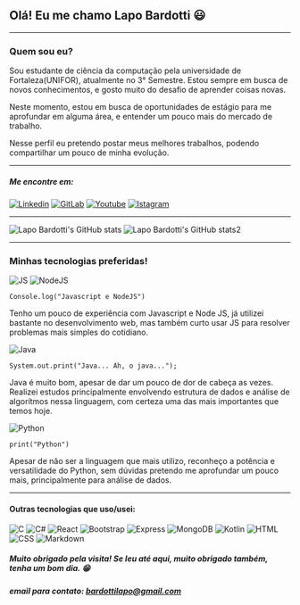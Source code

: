## Olá! Eu me chamo Lapo Bardotti 😃
---

### Quem sou eu?
Sou estudante de ciência da computação pela universidade de Fortaleza(UNIFOR), atualmente no 3° Semestre. Estou sempre em busca de novos conhecimentos, e gosto muito do desafio de aprender coisas novas.

Neste momento, estou em busca de oportunidades de estágio para me aprofundar em alguma área, e entender um pouco mais do mercado de trabalho. 

Nesse perfil eu pretendo postar meus melhores trabalhos, podendo compartilhar um pouco de minha evolução.

--- 

##### Me encontre em:

[![Linkedin](https://img.shields.io/badge/LinkedIn-0077B5?style=for-the-badge&logo=linkedin&logoColor=white)](https://www.linkedin.com/in/lapobardotti
) 
[![GitLab](https://img.shields.io/badge/GitLab-330F63?style=for-the-badge&logo=gitlab&logoColor=white)](https://gitlab.com/Lapo-Bardotti
)
[![Youtube](https://img.shields.io/badge/YouTube-FF0000?style=for-the-badge&logo=youtube&logoColor=white)](https://www.youtube.com/channel/UCH-8G2jJwmzJF71GFAKUXOw
)
[![Istagram](https://img.shields.io/badge/Instagram-E4405F?style=for-the-badge&logo=instagram&logoColor=white)](https://www.instagram.com/lapo.bardotti/
) 


---

![Lapo Bardotti's GitHub stats](https://github-readme-stats.vercel.app/api?username=Lapo-Bardotti&show_icons=true&theme=tokyonight&hide=contribs)
![Lapo Bardotti's GitHub stats2](https://github-readme-stats.vercel.app/api/top-langs/?username=Lapo-Bardotti&theme=tokyonight)

---
### Minhas tecnologias preferidas!
  

![JS](https://img.shields.io/badge/JavaScript-323330?style=for-the-badge&logo=javascript&logoColor=F7DF1E)
![NodeJS](https://img.shields.io/badge/Node.js-43853D?style=for-the-badge&logo=node.js&logoColor=white)

```
Console.log("Javascript e NodeJS") 
```
Tenho um pouco de experiência com Javascript e Node JS, já utilizei bastante no desenvolvimento web, mas também curto usar JS para resolver problemas mais simples do cotidiano. 

![Java](https://img.shields.io/badge/Java-ED8B00?style=for-the-badge&logo=java&logoColor=white)

```
System.out.print("Java... Ah, o java...");
```
Java é muito bom, apesar de dar um pouco de dor de cabeça as vezes. Realizei estudos principalmente envolvendo estrutura de dados e análise de algorítmos nessa linguagem, com certeza uma das mais importantes que temos hoje.

![Python](https://img.shields.io/badge/Python-14354C?style=for-the-badge&logo=python&logoColor=white)

```
print("Python")
```
Apesar de não ser a linguagem que mais utilizo, reconheço a potência e versatilidade do Python, sem dúvidas pretendo me aprofundar um pouco mais, principalmente para análise de dados.

---
#### Outras tecnologias que uso/usei:
![C](https://img.shields.io/badge/C-00599C?style=for-the-badge&logo=c&logoColor=white)
![C#](https://img.shields.io/badge/C%23-239120?style=for-the-badge&logo=c-sharp&logoColor=white)
![React](https://img.shields.io/badge/React-20232A?style=for-the-badge&logo=react&logoColor=61DAFB)
![Bootstrap](https://img.shields.io/badge/Bootstrap-563D7C?style=for-the-badge&logo=bootstrap&logoColor=white)
![Express](https://img.shields.io/badge/Express.js-404D59?style=for-the-badge)
![MongoDB](https://img.shields.io/badge/MongoDB-4EA94B?style=for-the-badge&logo=mongodb&logoColor=white)
![Kotlin](https://img.shields.io/badge/Kotlin-0095D5?&style=for-the-badge&logo=kotlin&logoColor=white)
![HTML](https://img.shields.io/badge/HTML5-E34F26?style=for-the-badge&logo=html5&logoColor=white)
![CSS](https://img.shields.io/badge/CSS3-1572B6?style=for-the-badge&logo=css3&logoColor=white)
![Markdown](https://img.shields.io/badge/Markdown-000000?style=for-the-badge&logo=markdown&logoColor=white)



##### Muito obrigado pela visita! Se leu até aqui, muito obrigado também, tenha um bom dia. 😁

##### email para contato: bardottilapo@gmail.com
